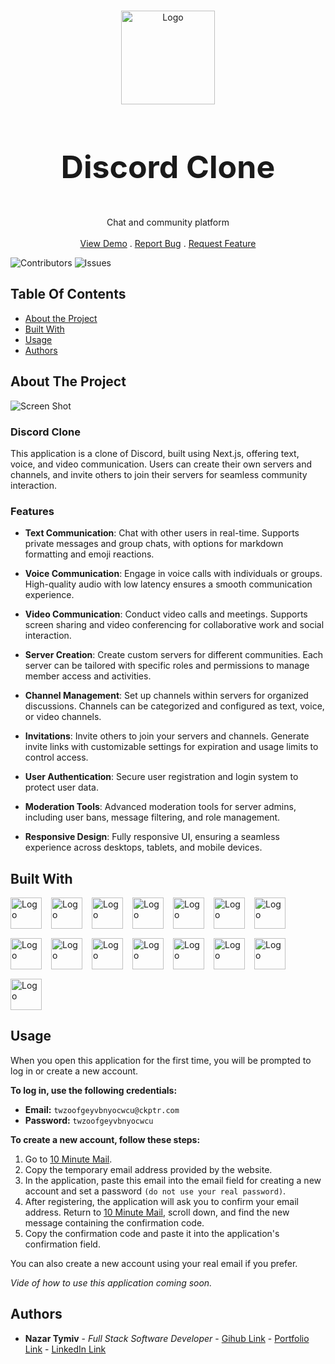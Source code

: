 <br/>
<p align="center">
  <a href="https://nextjs-discord-clone-production-eb6a.up.railway.app/">
    <img src="https://user-images.githubusercontent.com/99184393/202888401-e3d28b8c-0c58-4951-880f-869ef4fc711f.png" alt="Logo" width="150">
  </a>

  <h3 align="center" style="font-size: 50px;">Discord Clone</h3>

  <p align="center">
    Chat and community platform
    <br/>
    <br/>
    <a href="https://nextjs-discord-clone-production-eb6a.up.railway.app/">View Demo</a>
    .
    <a href="https://github.com/NazarTymiv/nextjs-discord-clone/issues">Report Bug</a>
    .
    <a href="https://github.com/NazarTymiv/nextjs-discord-clone/issues">Request Feature</a>
  </p>
</p>

![Contributors](https://img.shields.io/github/contributors/NazarTymiv/nextjs-discord-clone?color=dark-green) ![Issues](https://img.shields.io/github/issues/NazarTymiv/nextjs-discord-clone)

## Table Of Contents

- [About the Project](#about-the-project)
- [Built With](#built-with)
- [Usage](#usage)
- [Authors](#authors)

## About The Project

![Screen Shot](https://nazar-tymiv.netlify.app/static/media/09.18d0b06066d86ad00aa9.png)

### Discord Clone

This application is a clone of Discord, built using Next.js, offering text, voice, and video communication. Users can create their own servers and channels, and invite others to join their servers for seamless community interaction.

### Features

- **Text Communication**: Chat with other users in real-time. Supports private messages and group chats, with options for markdown formatting and emoji reactions.

- **Voice Communication**: Engage in voice calls with individuals or groups. High-quality audio with low latency ensures a smooth communication experience.

- **Video Communication**: Conduct video calls and meetings. Supports screen sharing and video conferencing for collaborative work and social interaction.

- **Server Creation**: Create custom servers for different communities. Each server can be tailored with specific roles and permissions to manage member access and activities.

- **Channel Management**: Set up channels within servers for organized discussions. Channels can be categorized and configured as text, voice, or video channels.

- **Invitations**: Invite others to join your servers and channels. Generate invite links with customizable settings for expiration and usage limits to control access.

- **User Authentication**: Secure user registration and login system to protect user data.

- **Moderation Tools**: Advanced moderation tools for server admins, including user bans, message filtering, and role management.

- **Responsive Design**: Fully responsive UI, ensuring a seamless experience across desktops, tablets, and mobile devices.

## Built With

<div style="display: flex; flex-wrap: wrap; gap: 15px 0;">
  <a href="https://nextjs.org/" style="margin-right: 15px;">
      <img src="https://assets.vercel.com/image/upload/v1662130559/nextjs/Icon_light_background.png" alt="Logo" width="50">
  </a>

  <a href="https://clerk.com/" style="margin-right: 15px;">
      <img src="https://camo.githubusercontent.com/3b900b4e92e96c14c9e00818d9bd3a97d8b9de9344be4f5455113ac3f85eced8/68747470733a2f2f696d616765732e636c65726b2e636f6d2f7374617469632f6c6f676f2d6c696768742d6d6f64652d343030783430302e706e67" alt="Logo" width="50">
  </a>

  <a href="https://livekit.io/" style="margin-right: 15px;">
      <img src="https://avatars.githubusercontent.com/u/69438833?s=200&v=4" alt="Logo" width="50">
  </a>

  <a href="https://www.prisma.io/" style="margin-right: 15px;">
      <img src="https://avatars.githubusercontent.com/u/17219288?v=4" alt="Logo" width="50">
  </a>

  <a href="https://www.radix-ui.com/" style="margin-right: 15px;">
      <img src="https://avatars.githubusercontent.com/u/75042455?s=280&v=4" alt="Logo" width="50">
  </a>

  <a href="https://ui.shadcn.com/" style="margin-right: 15px;">
      <img src="https://avatars.githubusercontent.com/u/139895814?s=200&v=4" alt="Logo" width="50">
  </a>

  <a href="https://uploadthing.com/" style="margin-right: 15px;">
      <img src="https://uploadthing.com/favicon.ico" alt="Logo" width="50">
  </a>

  <a href="https://axios-http.com/" style="margin-right: 15px;">
      <img src="https://user-images.githubusercontent.com/8939680/57233882-20344080-6fe5-11e9-9086-d20a955bed59.png" alt="Logo" width="50">
  </a>

  <a href="https://lucide.dev/" style="margin-right: 15px;">
      <img src="https://avatars.githubusercontent.com/u/66879934?v=4" alt="Logo" width="50">
  </a>

  <a href="https://react.dev/" style="margin-right: 15px;">
      <img src="https://upload.wikimedia.org/wikipedia/commons/thumb/a/a7/React-icon.svg/2300px-React-icon.svg.png" alt="Logo" width="50">
  </a>

  <a href="https://socket.io/" style="margin-right: 15px;">
      <img src="https://upload.wikimedia.org/wikipedia/commons/thumb/9/96/Socket-io.svg/1200px-Socket-io.svg.png" alt="Logo" width="50">
  </a>

  <a href="https://tailwindcss.com/" style="margin-right: 15px;">
      <img src="https://camo.githubusercontent.com/6f4ab0fae3bdfea4562f5ae8d4eb89b550cf6266410a3a72548dcfe8ea3da213/68747470733a2f2f627261646c632e67616c6c65727963646e2e76736173736574732e696f2f657874656e73696f6e732f627261646c632f7673636f64652d7461696c77696e646373732f302e322e302f313535383034303536333634392f4d6963726f736f66742e56697375616c53747564696f2e53657276696365732e49636f6e732e44656661756c74" alt="Logo" width="50">
  </a>

  <a href="https://www.typescriptlang.org/" style="margin-right: 15px;">
      <img src="https://encrypted-tbn0.gstatic.com/images?q=tbn:ANd9GcSdfxntZ0vmcqyullYII8bo2ALC1Nkp-jcB8S31XG-d2g&s" alt="Logo" width="50">
  </a>

  <a href="https://www.cockroachlabs.com/" style="margin-right: 15px;">
      <img src="https://avatars.githubusercontent.com/u/10891225?s=280&v=4" alt="Logo" width="50">
  </a>

  <a href="https://www.postgresql.org/" style="margin-right: 15px;">
      <img src="https://upload.wikimedia.org/wikipedia/commons/thumb/2/29/Postgresql_elephant.svg/993px-Postgresql_elephant.svg.png" alt="Logo" width="50">
  </a>
</div>

## Usage

When you open this application for the first time, you will be prompted to log in or create a new account.

**To log in, use the following credentials:**

- **Email:** `twzoofgeyvbnyocwcu@ckptr.com`
- **Password:** `twzoofgeyvbnyocwcu`

**To create a new account, follow these steps:**

1. Go to [10 Minute Mail](https://10minutemail.com/).
2. Copy the temporary email address provided by the website.
3. In the application, paste this email into the email field for creating a new account and set a password `(do not use your real password)`.
4. After registering, the application will ask you to confirm your email address. Return to [10 Minute Mail](https://10minutemail.com/), scroll down, and find the new message containing the confirmation code.
5. Copy the confirmation code and paste it into the application's confirmation field.

You can also create a new account using your real email if you prefer.

_Vide of how to use this application coming soon._

## Authors

- **Nazar Tymiv** - _Full Stack Software Developer_ - [Gihub Link](https://github.com/NazarTymiv) - [Portfolio Link](https://nazar-tymiv.netlify.app/) - [LinkedIn Link](https://www.linkedin.com/in/nazar-tymiv/)
